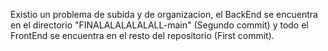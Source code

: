 Existio un problema de subida y de organizacion, el BackEnd se encuentra en el directorio "FINALALALALALALL-main" (Segundo commit) y todo el FrontEnd se encuentra en el resto del repositorio (First commit).
